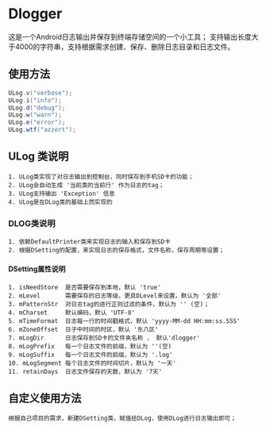 # Dlogger 

这是一个Android日志输出并保存到终端存储空间的一个小工具；
支持输出长度大于4000的字符串，支持根据需求创建、保存、删除日志目录和日志文件。


## 使用方法
```java
ULog.v("verbose");
ULog.i("info");
ULog.d("debug");
ULog.w("warn");
ULog.e("error");
ULog.wtf("azzert");
```

## ULog 类说明
    1. ULog类实现了对日志输出到控制台，同时保存到手机SD卡的功能；
    2. ULog会自动生成 '当前类的当前行' 作为日志的tag；
    3. ULog支持输出 'Exception' 信息
    4. ULog是在DLog类的基础上而实现的


### DLOG类说明
    1. 依赖DefaultPrinter类来实现日志的输入和保存到SD卡
    2. 根据DSetting的配置，来实现日志的保存格式，文件名称，保存周期等设置；
    
    
#### DSetting属性说明
    1. isNeedStore  是否需要保存到本地，默认 'true'
    2. mLevel       需要保存的日志等级，更具DLevel来设置，默认为 '全部'
    3. mPatternStr  对日志tag的进行正则过滤的条件，默认为 '' (空)；
    4. mCharset     默认编码，默认 'UTF-8'
    5. mTimeFormat  日志每一行的时间戳格式，默认 'yyyy-MM-dd HH:mm:ss.SSS'
    6. mZoneOffset  日子中时间的时区，默认 '东八区'
    7. mLogDir      日志保存到SD卡的文件夹名称 ， 默认'dlogger'
    8. mLogPrefix   每一个日志文件的前缀，默认为 ''(空)
    9. mLogSuffix   每一个日志文件的前缀，默认为 '.log'
    10. mLogSegment 每个日志文件的时间切片，默认为 '一天'
    11. retainDays  日志文件保存的天数，默认为 '7天'


##  自定义使用方法
    根据自己项目的需求，新建DSetting类，赋值给DLog，使用DLog进行日志输出即可；